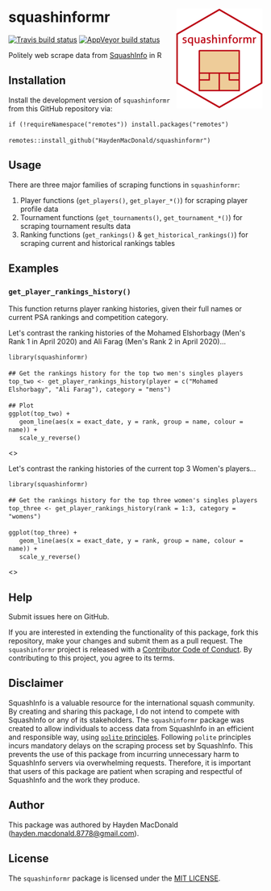 # squashinformr <img src="man/figures/logo.png" align="right" />

[![Travis build status](https://travis-ci.org/HaydenMacDonald/squashinformr.svg?branch=master)](https://travis-ci.org/github/HaydenMacDonald/squashinformr)
[![AppVeyor build status](https://ci.appveyor.com/api/projects/status/github/HaydenMacDonald/squashinformr?branch=master&svg=true)](https://ci.appveyor.com/project/HaydenMacDonald/squashinformr)

Politely web scrape data from <a href="http://www.squashinfo.com/" target="_blank">SquashInfo</a> in R

## Installation

Install the development version of `squashinformr` from this GitHub repository via:

```{r}
if (!requireNamespace("remotes")) install.packages("remotes")

remotes::install_github("HaydenMacDonald/squashinformr")
```

## Usage

There are three major families of scraping functions in `squashinformr`:

1. Player functions (`get_players()`, `get_player_*()`) for scraping player profile data
2. Tournament functions (`get_tournaments()`, `get_tournament_*()`) for scraping tournament results data
3. Ranking functions (`get_rankings()` & `get_historical_rankings()`) for scraping current and historical rankings tables

## Examples



### `get_player_rankings_history()`

This function returns player ranking histories, given their full names or current PSA rankings and competition category.  

Let's contrast the ranking histories of the Mohamed Elshorbagy (Men's Rank 1 in April 2020) and Ali Farag (Men's Rank 2 in April 2020)...

```{r}
library(squashinformr)

## Get the rankings history for the top two men's singles players
top_two <- get_player_rankings_history(player = c("Mohamed Elshorbagy", "Ali Farag"), category = "mens")

## Plot
ggplot(top_two) +
   geom_line(aes(x = exact_date, y = rank, group = name, colour = name)) +
   scale_y_reverse()
```
<>

Let's contrast the ranking histories of the current top 3 Women's players...

```{r}
library(squashinformr)

## Get the rankings history for the top three women's singles players
top_three <- get_player_rankings_history(rank = 1:3, category = "womens")

ggplot(top_three) +
   geom_line(aes(x = exact_date, y = rank, group = name, colour = name)) +
   scale_y_reverse()
```

<>


## Help

Submit issues here on GitHub.  

If you are interested in extending the functionality of this package, fork this repository, make your changes and submit them as a pull request. The `squashinformr` project is released with a <a href="https://github.com/HaydenMacDonald/squashinformr/blob/master/CODE_OF_CONDUCT.md" target="_blank">Contributor Code of Conduct</a>. By contributing to this project, you agree to its terms.  

## Disclaimer

SquashInfo is a valuable resource for the international squash community. By creating and sharing this package, I do not intend to compete with SquashInfo or any of its stakeholders. The `squashinformr` package was created to allow individuals to access data from SquashInfo in an efficient and responsible way, using <a href="https://github.com/dmi3kno/polite" target="_blank">`polite` principles</a>. Following `polite` principles incurs mandatory delays on the scraping process set by SquashInfo. This prevents the use of this package from incurring unnecessary harm to SquashInfo servers via overwhelming requests. Therefore, it is important that users of this package are patient when scraping and respectful of SquashInfo and the work they produce.  

## Author

This package was authored by Hayden MacDonald (hayden.macdonald.8778@gmail.com). 

## License

The `squashinformr` package is licensed under the <a href="https://github.com/HaydenMacDonald/squashinformr/blob/master/LICENSE" target="_blank">MIT LICENSE</a>.
